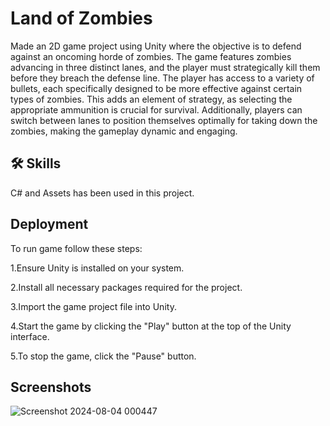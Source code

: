 
# Land of Zombies

Made an 2D game project using Unity where the objective is to defend against an oncoming horde of zombies. The game features zombies advancing in three distinct lanes, and the player must strategically kill them before they breach the defense line. The player has access to a variety of bullets, each specifically designed to be more effective against certain types of zombies. This adds an element of strategy, as selecting the appropriate ammunition is crucial for survival. Additionally, players can switch between lanes to position themselves optimally for taking down the zombies, making the gameplay dynamic and engaging.


## 🛠 Skills

C# and Assets has been used in this project.

## Deployment
To run game follow these steps:

1.Ensure Unity is installed on your system.

2.Install all necessary packages required for the project.

3.Import the game project file into Unity.

4.Start the game by clicking the "Play" button at the top of the Unity interface.

5.To stop the game, click the "Pause" button.



## Screenshots

![Screenshot 2024-08-04 000447](https://github.com/user-attachments/assets/a6ac5aac-834e-45f8-b677-7132e5eaed05)

